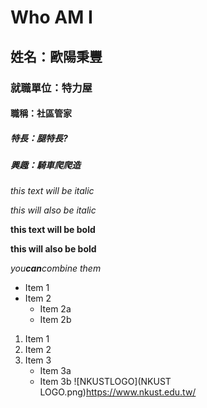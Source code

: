 # Who AM I

## 姓名：歐陽秉豐 

### 就職單位：特力屋

#### 職稱：社區管家

##### 特長：腿特長?

##### 興趣：騎車爬爬造

*this text will be italic*

_this will also be italic_

**this text will be bold**

**this will also be bold**

*you**can**combine them*

* Item 1
* Item 2
  * Item 2a
  * Item 2b
  
1. Item 1
1. Item 2
1. Item 3
   * Item 3a
   * Item 3b
![NKUSTLOGO](NKUST LOGO.png)https://www.nkust.edu.tw/
